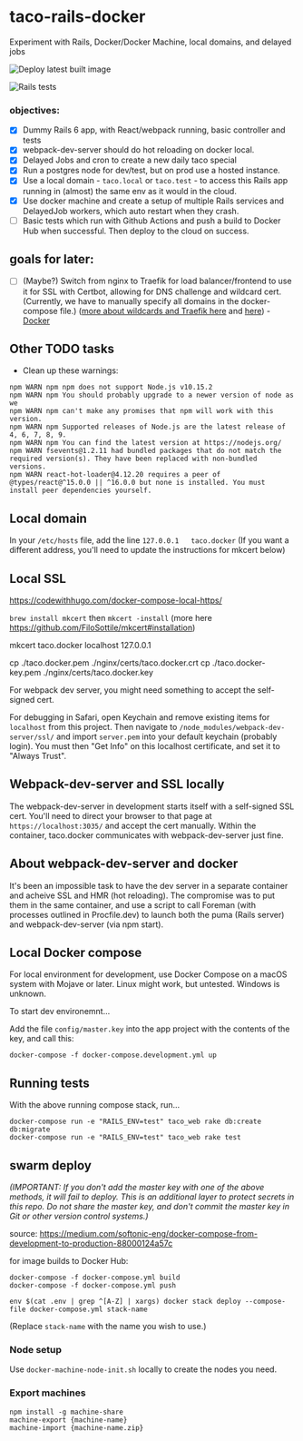 # taco-rails-docker
Experiment with Rails, Docker/Docker Machine, local domains, and delayed jobs

![Deploy latest built image](https://github.com/jterhorst/taco-rails-docker/workflows/Deploy%20latest%20built%20image/badge.svg?branch=master)

![Rails tests](https://github.com/jterhorst/taco-rails-docker/workflows/Rails%20tests/badge.svg)

### objectives:
- [x] Dummy Rails 6 app, with React/webpack running, basic controller and tests
- [x] webpack-dev-server should do hot reloading on docker local.
- [x] Delayed Jobs and cron to create a new daily taco special
- [x] Run a postgres node for dev/test, but on prod use a hosted instance.
- [x] Use a local domain - `taco.local` or `taco.test` - to access this Rails app running in (almost) the same env as it would in the cloud.
- [x] Use docker machine and create a setup of multiple Rails services and DelayedJob workers, which auto restart when they crash.
- [ ] Basic tests which run with Github Actions and push a build to Docker Hub when successful. Then deploy to the cloud on success.

## goals for later:
- [ ] (Maybe?) Switch from nginx to Traefik for load balancer/frontend to use it for SSL with Certbot, allowing for DNS challenge and wildcard cert. (Currently, we have to manually specify all domains in the docker-compose file.) ([more about wildcards and Traefik here](https://docs.traefik.io/v1.7/configuration/acme/) and [here](https://docs.traefik.io/v1.7/user-guide/docker-and-lets-encrypt/)) - [Docker](https://hub.docker.com/_/traefik/)

## Other TODO tasks

* Clean up these warnings:
```
npm WARN npm npm does not support Node.js v10.15.2
npm WARN npm You should probably upgrade to a newer version of node as we
npm WARN npm can't make any promises that npm will work with this version.
npm WARN npm Supported releases of Node.js are the latest release of 4, 6, 7, 8, 9.
npm WARN npm You can find the latest version at https://nodejs.org/
npm WARN fsevents@1.2.11 had bundled packages that do not match the required version(s). They have been replaced with non-bundled versions.
npm WARN react-hot-loader@4.12.20 requires a peer of @types/react@^15.0.0 || ^16.0.0 but none is installed. You must install peer dependencies yourself.
```

## Local domain

In your `/etc/hosts` file, add the line `127.0.0.1   taco.docker`
(If you want a different address, you'll need to update the instructions for mkcert below)

## Local SSL

https://codewithhugo.com/docker-compose-local-https/

`brew install mkcert`
then `mkcert -install`
(more here https://github.com/FiloSottile/mkcert#installation)

mkcert taco.docker localhost 127.0.0.1

cp ./taco.docker.pem ./nginx/certs/taco.docker.crt
cp ./taco.docker-key.pem ./nginx/certs/taco.docker.key

For webpack dev server, you might need something to accept the self-signed cert.

For debugging in Safari, open Keychain and remove existing items for `localhost` from this project. Then navigate to `/node_modules/webpack-dev-server/ssl/` and import `server.pem` into your default keychain (probably login). You must then "Get Info" on this localhost certificate, and set it to "Always Trust".

## Webpack-dev-server and SSL locally

The webpack-dev-server in development starts itself with a self-signed SSL cert.
You'll need to direct your browser to that page at `https://localhost:3035/` and accept the cert manually. Within the container, taco.docker communicates with webpack-dev-server just fine.

## About webpack-dev-server and docker

It's been an impossible task to have the dev server in a separate container and acheive SSL and HMR (hot reloading). 
The compromise was to put them in the same container, and use a script to call Foreman (with processes outlined in Procfile.dev) to launch both the puma (Rails server) and webpack-dev-server (via npm start). 

## Local Docker compose

For local environment for development, use Docker Compose on a macOS system with Mojave or later. Linux might work, but untested. Windows is unknown.

To start dev environemnt...

Add the file `config/master.key` into the app project with the contents of the key, and call this:

```docker-compose -f docker-compose.development.yml up```

## Running tests

With the above running compose stack, run...

```
docker-compose run -e "RAILS_ENV=test" taco_web rake db:create db:migrate
docker-compose run -e "RAILS_ENV=test" taco_web rake test
```

## swarm deploy

_(IMPORTANT: If you don't add the master key with one of the above methods, it will fail to deploy. This is an additional layer to protect secrets in this repo. Do not share the master key, and don't commit the master key in Git or other version control systems.)_

source: https://medium.com/softonic-eng/docker-compose-from-development-to-production-88000124a57c

for image builds to Docker Hub:
```
docker-compose -f docker-compose.yml build
docker-compose -f docker-compose.yml push
```

```
env $(cat .env | grep ^[A-Z] | xargs) docker stack deploy --compose-file docker-compose.yml stack-name
```

(Replace `stack-name` with the name you wish to use.)


### Node setup

Use `docker-machine-node-init.sh` locally to create the nodes you need.

### Export machines

```
npm install -g machine-share
machine-export {machine-name}
machine-import {machine-name.zip}
```